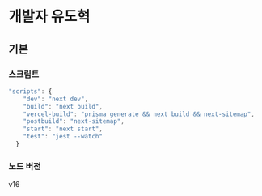 # 개발자 유도혁

## 기본

### 스크립트

```jsx
"scripts": {
    "dev": "next dev",
    "build": "next build",
    "vercel-build": "prisma generate && next build && next-sitemap",
    "postbuild": "next-sitemap",
    "start": "next start",
    "test": "jest --watch"
  }
```

### 노드 버전
v16